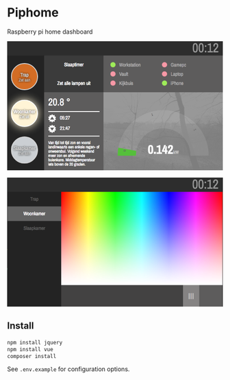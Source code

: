 # Piphome

Raspberry pi home dashboard

![Screenshot](./screenshot1.png)

![Screenshot](./screenshot2.png)

## Install

```
npm install jquery
npm install vue
composer install
```

See `.env.example` for configuration options.